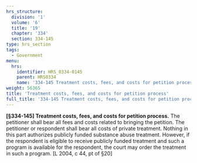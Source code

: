 ```yaml
---
hrs_structure:
  division: '1'
  volume: '6'
  title: '19'
  chapter: '334'
  section: 334-145
type: hrs_section
tags:
  - Government
menu:
  hrs:
    identifier: HRS_0334-0145
    parent: HRS0334
    name: '334-145 Treatment costs, fees, and costs for petition process'
weight: 56365
title: 'Treatment costs, fees, and costs for petition process'
full_title: '334-145 Treatment costs, fees, and costs for petition process'
---
```

**[§334-145] Treatment costs, fees, and costs for petition process.** The petitioner shall bear all fees and costs related to bringing the petition. The petitioner or respondent shall bear all costs of private treatment. Nothing in this part authorizes publicly funded substance abuse treatment. However, if the respondent is eligible to receive publicly funded treatment and such a program is available for the respondent, the court may order the treatment in such a program. [L 2004, c 44, pt of §20]